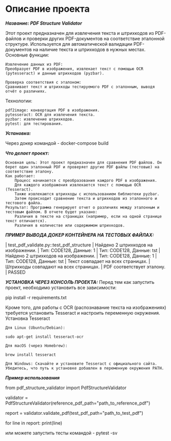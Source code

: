 # Описание проекта

***Название: PDF Structure Validator***

Этот проект предназначен для извлечения текста и штрихкодов из PDF-файлов и проверки других PDF-документов на соответствие эталонной структуре. Используется для автоматической валидации PDF-документов на наличие текста и штрихкодов в нужных местах.
Основные функции:

    Извлечение данных из PDF:
    Преобразует PDF в изображения, извлекает текст с помощью OCR (pytesseract) и данные штрихкодов (pyzbar).

    Проверка соответствия с эталоном:
    Сравнивает текст и штрихкоды тестируемого PDF с эталонным, выводя отчёт о различиях.

Технологии:

    pdf2image: конвертация PDF в изображения.
    pytesseract: OCR для извлечения текста.
    pyzbar: извлечение штрихкодов.
    pytest: для тестирования.

***Установка:***

Через докер командой - docker-compose build


***Что делает проект:***

    Основная цель: Этот проект предназначен для сравнения PDF файлов. Он берет один эталонный PDF и проверяет другие PDF файлы (тестовые) на соответствие эталону.
    Как работает:
        Процесс начинается с преобразования каждого PDF в изображения.
        Для каждого изображения извлекается текст с помощью OCR (Tesseract).
        Также извлекаются штрихкоды с использованием библиотеки pyzbar.
        Затем происходит сравнение текста и штрихкодов из эталонного и тестового файла.
    Результат: Программа генерирует отчет о различиях между эталонным и тестовым файлом. В отчете будет указано:
        Различия в тексте на страницах (например, если на одной странице текст отличается).
        Различия в количестве или содержимом штрихкодов.

***ПРИМЕР ВЫВОДА ДОКЕР КОНТЕЙНЕРА НА ТЕСТОВЫХ ФАЙЛАХ:***

 | test_pdf_validate.py::test_pdf_structure 
 | Найдено 2 штрихкодов на изображении.
 | Тип: CODE128, Данные: 1
 | Тип: CODE128, Данные: tst
 | Найдено 2 штрихкодов на изображении.
 | Тип: CODE128, Данные: 1
 | Тип: CODE128, Данные: tst
 | Текст совпадает на всех страницах.
 | Штрихкоды совпадают на всех страницах.
 | PDF соответствует эталону.
 | PASSED


***УСТАНОВКА ЧЕРЕЗ КОНСОЛЬ ПРОЕКТА:***
Перед тем как запустить проект, необходимо установить все зависимости:

pip install -r requirements.txt

Кроме того, для работы с OCR (распознавание текста на изображениях) требуется установить Tesseract и настроить переменную окружения.
Установка Tesseract

    Для Linux (Ubuntu/Debian):

    sudo apt-get install tesseract-ocr

    Для macOS (через Homebrew):

    brew install tesseract

    Для Windows: Скачайте и установите Tesseract с официального сайта. Убедитесь, что путь к установке добавлен в переменную окружения PATH.

***Пример использования***

from pdf_structure_validator import PdfStructureValidator


validator = PdfStructureValidator(reference_pdf_path="path_to_reference_pdf")


report = validator.validate_pdf(test_pdf_path="path_to_test_pdf")

for line in report:
    print(line)

или можете запустить тесты командой - pytest -sv

